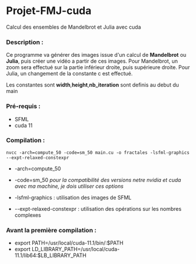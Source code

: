 # Projet-FMJ-cuda

Calcul des ensembles de Mandelbrot et Julia avec cuda

### Description :

Ce programme va générer des images issue d'un calcul de **Mandelbrot** ou **Julia**, puis créer une vidéo a partir de ces images.
Pour Mandelbrot, un zoom sera effectué sur la partie inférieur droite, puis supérieure droite.
Pour Julia, un changement de la constante c est effectué.

Les constantes sont **width**,**height**,**nb_iteration** sont definis au debut du main

### Pré-requis : 
* SFML 
* cuda 11
	
### Compilation :

`nvcc -arch=compute_50 -code=sm_50 main.cu -o fractales -lsfml-graphics --expt-relaxed-constexpr`

* -arch=compute_50
* -code=sm_50 
*pour la compatibilité des versions netre nvidia et cuda avec ma machine, je dois utiliser ces options*

* -lsfml-graphics : utilisation des images de SFML
* --expt-relaxed-constexpr : utilisation des opérations sur les nombres complexes

### Avant la première compilation :

* export PATH=/usr/local/cuda-11.1/bin/:$PATH
* export LD_LIBRARY_PATH=/usr/local/cuda-11.1/lib64:$LB_LIBRARY_PATH





